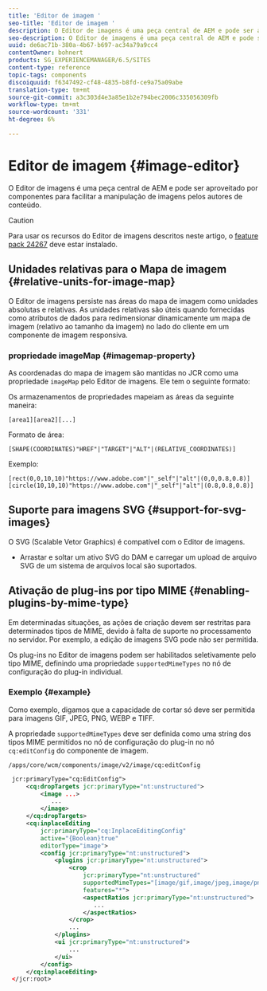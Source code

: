 ```yaml
---
title: 'Editor de imagem '
seo-title: 'Editor de imagem '
description: O Editor de imagens é uma peça central de AEM e pode ser aproveitado por componentes para facilitar a manipulação de imagens pelos autores de conteúdo.
seo-description: O Editor de imagens é uma peça central de AEM e pode ser aproveitado por componentes para facilitar a manipulação de imagens pelos autores de conteúdo.
uuid: de6ac71b-380a-4b67-b697-ac34a79a9cc4
contentOwner: bohnert
products: SG_EXPERIENCEMANAGER/6.5/SITES
content-type: reference
topic-tags: components
discoiquuid: f6347492-cf48-4835-b8fd-ce9a75a09abe
translation-type: tm+mt
source-git-commit: a3c303d4e3a85e1b2e794bec2006c335056309fb
workflow-type: tm+mt
source-wordcount: '331'
ht-degree: 6%

---
```



# Editor de imagem {#image-editor}

O Editor de imagens é uma peça central de AEM e pode ser aproveitado por componentes para facilitar a manipulação de imagens pelos autores de conteúdo.

>[!CAUTION]
>
>Para usar os recursos do Editor de imagens descritos neste artigo, o [feature pack 24267](https://www.adobeaemcloud.com/content/marketplace/marketplaceProxy.html?packagePath=/content/companies/public/adobe/packages/cq640/featurepack/cq-6.4.0-featurepack-24267) deve estar instalado.

## Unidades relativas para o Mapa de imagem {#relative-units-for-image-map}

O Editor de imagens persiste nas áreas do mapa de imagem como unidades absolutas e relativas. As unidades relativas são úteis quando fornecidas como atributos de dados para redimensionar dinamicamente um mapa de imagem (relativo ao tamanho da imagem) no lado do cliente em um componente de imagem responsiva.

### propriedade imageMap {#imagemap-property}

As coordenadas do mapa de imagem são mantidas no JCR como uma propriedade `imageMap` pelo Editor de imagens. Ele tem o seguinte formato:

Os armazenamentos de propriedades mapeiam as áreas da seguinte maneira:

`[area1][area2][...]`

Formato de área:

`[SHAPE(COORDINATES)"HREF"|"TARGET"|"ALT"|(RELATIVE_COORDINATES)]`

Exemplo:

`[rect(0,0,10,10)"https://www.adobe.com"|"_self"|"alt"|(0,0,0.8,0.8)]`
`[circle(10,10,10)"https://www.adobe.com"|"_self"|"alt"|(0.8,0.8,0.8)]`

## Suporte para imagens SVG {#support-for-svg-images}

O SVG (Scalable Vetor Graphics) é compatível com o Editor de imagens.

* Arrastar e soltar um ativo SVG do DAM e carregar um upload de arquivo SVG de um sistema de arquivos local são suportados.

## Ativação de plug-ins por tipo MIME {#enabling-plugins-by-mime-type}

Em determinadas situações, as ações de criação devem ser restritas para determinados tipos de MIME, devido à falta de suporte no processamento no servidor. Por exemplo, a edição de imagens SVG pode não ser permitida.

Os plug-ins no Editor de imagens podem ser habilitados seletivamente pelo tipo MIME, definindo uma propriedade `supportedMimeTypes` no nó de configuração do plug-in individual.

### Exemplo {#example}

Como exemplo, digamos que a capacidade de cortar só deve ser permitida para imagens GIF, JPEG, PNG, WEBP e TIFF.

A propriedade `supportedMimeTypes` deve ser definida como uma string dos tipos MIME permitidos no nó de configuração do plug-in no nó `cq:editConfig` do componente de imagem.

`/apps/core/wcm/components/image/v2/image/cq:editConfig`

```xml
 jcr:primaryType="cq:EditConfig">
     <cq:dropTargets jcr:primaryType="nt:unstructured">
         <image ...>
            ...
         </image>
     </cq:dropTargets>
     <cq:inplaceEditing
         jcr:primaryType="cq:InplaceEditingConfig"
         active="{Boolean}true"
         editorType="image">
         <config jcr:primaryType="nt:unstructured">
             <plugins jcr:primaryType="nt:unstructured">
                 <crop
                     jcr:primaryType="nt:unstructured"
                     supportedMimeTypes="[image/gif,image/jpeg,image/png,image/webp,image/tiff]"
                     features="*">
                     <aspectRatios jcr:primaryType="nt:unstructured">
                        ...
                     </aspectRatios>
                 </crop>
                 ...
             </plugins>
             <ui jcr:primaryType="nt:unstructured">
                 ...
             </ui>
         </config>
     </cq:inplaceEditing>
 </jcr:root>
```

